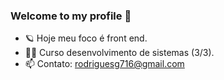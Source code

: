 ### Welcome to my profile 👋



- 🪐 Hoje meu foco é front end.
- 👨‍🎓 Curso desenvolvimento de sistemas (3/3).
- 📫 Contato: rodriguesg716@gmail.com

